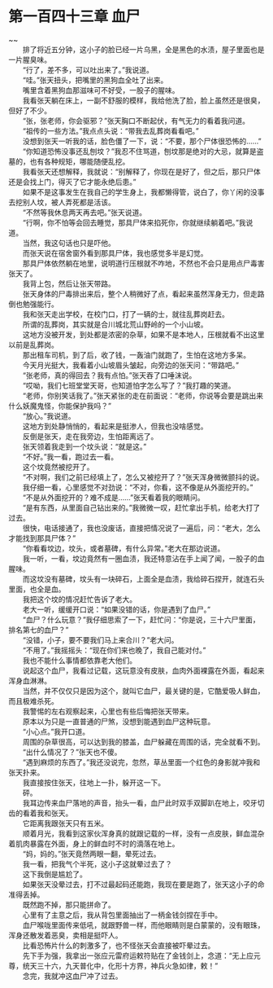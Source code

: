 # 第一百四十三章 血尸

~~
            <br>　　排了将近五分钟，这小子的脸已经一片乌黑，全是黑色的水渍，屋子里面也是一片腥臭味。<br>　　“行了，差不多，可以吐出来了。”我说道。<br>　　“哇。”张天扭头，把嘴里的黑狗血全吐了出来。<br>　　嘴里含着黑狗血那滋味可不好受，一股子的腥味。<br>　　我看张天躺在床上，一副不舒服的模样，我给他洗了脸，脸上虽然还是很臭，但好了不少。<br>　　“张，张老师，你会驱邪？”张天胸口不断起伏，有气无力的看着我问道。<br>　　“祖传的一些方法。”我点点头说：“带我去乱葬岗看看吧。”<br>　　没想到张天一听我的话，脸色僵了一下，说：“不要，那个尸体很恐怖的……”<br>　　“你知道恐怖没事还乱刨坟？”我忍不住骂道，刨坟那是绝对的大忌，就算是盗墓的，也有各种规矩，哪能随便乱挖。<br>　　我看张天还想解释，我就说：“别解释了，你现在是好了，但之后，那只尸体还是会找上门，得灭了它才能永绝后患。”<br>　　如果不是这事发生在我自己的学生身上，我都懒得管，说白了，你丫闲的没事去挖别人坟，被人弄死都是活该。<br>　　“不然等我休息两天再去吧。”张天说道。<br>　　“行啊，你不怕等会回去睡觉，那具尸体来掐死你，你就继续躺着吧。”我说道。<br>　　当然，我这句话也只是吓他。<br>　　而张天说在宿舍窗外看到那具尸体，我也感觉多半是幻觉。<br>　　那具尸体依然躺在地里，说明道行压根就不咋地，不然也不会只是用点尸毒害张天了。<br>　　我背上包，然后让张天带路。<br>　　张天身体的尸毒排出来后，整个人稍微好了点，看起来虽然浑身无力，但走路倒也勉强能行。<br>　　我和张天走出学校，在校门口，打了一辆的士，就往乱葬岗赶去。<br>　　所谓的乱葬岗，其实就是合川城北荒山野岭的一个小山坡。<br>　　这地方没被开发，到处都是浓密的杂草，如果不是本地人，压根就看不出这里以前是乱葬岗。<br>　　那出租车司机，到了后，收了钱，一轰油门就跑了，生怕在这地方多呆。<br>　　今天月光挺大，我看着小山坡眉头皱起，向旁边的张天问：“带路吧。”<br>　　“张老师，真的得回去？我有点怕。”张天吞了口唾沫说。<br>　　“哎呦，我们七班堂堂天哥，也知道怕字怎么写了？”我打趣的笑道。<br>　　“老师，你别笑话我了。”张天紧张的走在前面说：“老师，你说等会要是跳出来什么妖魔鬼怪，你能保护我吗？”<br>　　“放心。”我说道。<br>　　这地方到处静悄悄的，看起来是挺渗人，但我也没啥感觉。<br>　　反倒是张天，走在我旁边，生怕距离远了。<br>　　张天领着我走到一个坟头说：“就是这。”<br>　　“不好。”我一看，跑过去一看。<br>　　这个坟竟然被挖开了。<br>　　“不对啊，我们之前已经填上了，怎么又被挖开了？”张天浑身微微颤抖的说。<br>　　我仔细一看，心里感觉不对劲说：“不对，你看，这不像是从外面挖开的。”<br>　　“不是从外面挖开的？难不成是……”张天看着我的眼睛问。<br>　　“是有东西，从里面自己钻出来的。”我微微一叹，赶忙拿出手机，给老大打了过去。<br>　　很快，电话接通了，我也没废话，直接把情况说了一遍后，问：“老大，怎么才能找到那具尸体？”<br>　　“你看看坟边，坟头，或者墓碑，有什么异常。”老大在那边说道。<br>　　我一听，一看，坟边竟然有一圈血渍，我还特意沾在手上闻了闻，一股子的血腥味。<br>　　而这坟没有墓碑，坟头有一块碎石，上面全是血渍，我给碎石捏开，就连石头里面，也全是血。<br>　　我把这个坟的情况赶忙告诉了老大。<br>　　老大一听，缓缓开口说：“如果没错的话，你是遇到了血尸。”<br>　　“血尸？什么玩意？”我仔细思索了一下，赶忙问：“你是说，三十六尸里面，排名第七的血尸？”<br>　　“没错，小子，要不要我们马上来合川？”老大问。<br>　　“不用了。”我摇摇头：“现在你们来也晚了，我自己能对付。”<br>　　我也不能什么事情都依靠老大他们。<br>　　说起这个血尸，我看过记载，这玩意没有皮肤，血肉外面裸露在外面，看起来浑身血淋淋。<br>　　当然，并不仅仅只是因为这个，就叫它血尸，最关键的是，它酷爱吸人鲜血，而且极难杀死。<br>　　我警惕的左右观察起来，心里也有些后悔把张天带来。<br>　　原本以为只是一直普通的尸煞，没想到能遇到血尸这种玩意。<br>　　“小心点。”我开口道。<br>　　周围的杂草很高，可以达到我的膝盖，血尸躲藏在周围的话，完全就看不到。<br>　　“出什么情况了？”张天也不傻。<br>　　“遇到麻烦的东西了。”我还没说完，忽然，草丛里面一个红色的身影就冲我和张天扑来。<br>　　我直接按住张天，往地上一扑，躲开这一下。<br>　　砰。<br>　　我耳边传来血尸落地的声音，抬头一看，血尸此时双手双脚趴在地上，咬牙切齿的看着我和张天。<br>　　它距离我跟张天只有五米。<br>　　顺着月光，我看到这家伙浑身真的就跟记载的一样，没有一点皮肤，鲜血混杂着肌肉暴露在外面，身上的鲜血时不时的滴落在地上。<br>　　“妈，妈的。”张天竟然两眼一翻，晕死过去。<br>　　我一看，把我气个半死，这小子这就晕过去了？<br>　　这下我倒是尴尬了。<br>　　如果张天没晕过去，打不过最起码还能跑，我现在要是跑了，张天这小子的命准得丢掉。<br>　　既然跑不掉，那只能拼命了。<br>　　心里有了主意之后，我从背包里面抽出了一柄金钱剑捏在手中。<br>　　血尸喉咙里面传来低吼，就跟野兽一样，而他眼睛则是白蒙蒙的，没有眼珠，浑身还散发着恶臭，卖相是挺吓人。<br>　　比看恐怖片什么的刺激多了，也不怪张天会直接被吓晕过去。<br>　　先下手为强，我拿出一张应元雷府运敕符贴在了金钱剑上，念道：“无上应元尊，统天三十六，九天普化中，化形十方界，神兵火急如律，敕！”<br>　　念完，我就冲这血尸冲了过去。<br>
	